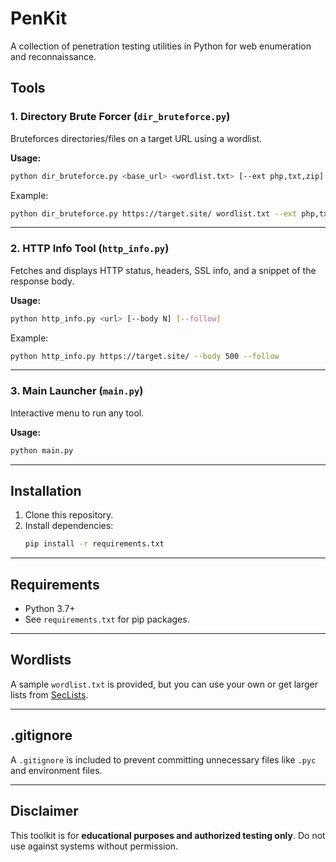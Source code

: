 # PenKit

A collection of penetration testing utilities in Python for web enumeration and reconnaissance.

## Tools

### 1. Directory Brute Forcer (`dir_bruteforce.py`)
Bruteforces directories/files on a target URL using a wordlist.

**Usage:**
```bash
python dir_bruteforce.py <base_url> <wordlist.txt> [--ext php,txt,zip] [--codes 200,301,302,403] [--verbose]
```
Example:
```bash
python dir_bruteforce.py https://target.site/ wordlist.txt --ext php,txt,zip
```

---

### 2. HTTP Info Tool (`http_info.py`)
Fetches and displays HTTP status, headers, SSL info, and a snippet of the response body.

**Usage:**
```bash
python http_info.py <url> [--body N] [--follow]
```
Example:
```bash
python http_info.py https://target.site/ --body 500 --follow
```

---

### 3. Main Launcher (`main.py`)
Interactive menu to run any tool.

**Usage:**
```bash
python main.py
```

---

## Installation

1. Clone this repository.
2. Install dependencies:
   ```bash
   pip install -r requirements.txt
   ```

---

## Requirements

- Python 3.7+
- See `requirements.txt` for pip packages.

---

## Wordlists

A sample `wordlist.txt` is provided, but you can use your own or get larger lists from [SecLists](https://github.com/danielmiessler/SecLists).

---

## .gitignore

A `.gitignore` is included to prevent committing unnecessary files like `.pyc` and environment files.

---

## Disclaimer

This toolkit is for **educational purposes and authorized testing only**. Do not use against systems without permission.
